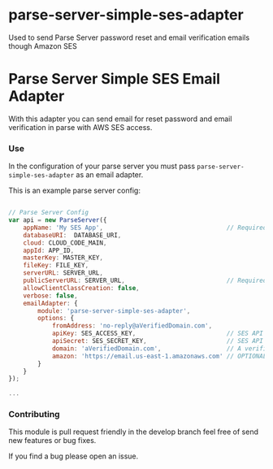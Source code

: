 # parse-server-simple-ses-adapter
Used to send Parse Server password reset and email verification emails though Amazon SES

# Parse Server Simple SES Email Adapter

With this adapter you can send email for reset password and email verification in parse with AWS SES access.


### Use

In the configuration of your parse server you must pass `parse-server-simple-ses-adapter` as an email adapter.

This is an example parse server config:

```js

// Parse Server Config
var api = new ParseServer({
    appName: 'My SES App',                                  // Required for email
    databaseURI:  DATABASE_URI,
    cloud: CLOUD_CODE_MAIN,
    appId: APP_ID,
    masterKey: MASTER_KEY,
    fileKey: FILE_KEY,
    serverURL: SERVER_URL,
    publicServerURL: SERVER_URL,                            // Required for email
    allowClientClassCreation: false,
    verbose: false,
    emailAdapter: {
        module: 'parse-server-simple-ses-adapter',
        options: {
            fromAddress: 'no-reply@aVerifiedDomain.com',
            apiKey: SES_ACCESS_KEY,                         // SES API Key
            apiSecret: SES_SECRET_KEY,                      // SES API Secret
            domain: 'aVerifiedDomain.com',                  // A verified domain in SES
            amazon: 'https://email.us-east-1.amazonaws.com' // OPTIONAL: Defaults to us-east-1
        }
    }
});

...
```

### Contributing
This module is pull request friendly in the develop branch feel free of send new features or bug fixes.

If you find a bug please open an issue.
